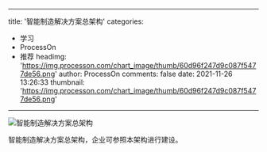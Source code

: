 
---
title: '智能制造解决方案总架构'
categories: 
 - 学习
 - ProcessOn
 - 推荐
headimg: 'https://img.processon.com/chart_image/thumb/60d96f247d9c087f5477de56.png'
author: ProcessOn
comments: false
date: 2021-11-26 13:26:33
thumbnail: 'https://img.processon.com/chart_image/thumb/60d96f247d9c087f5477de56.png'
---

<div>   
<img class="thumb" alt="智能制造解决方案总架构" src="https://img.processon.com/chart_image/thumb/60d96f247d9c087f5477de56.png" referrerpolicy="no-referrer">
<p>智能制造解决方案总架构，企业可参照本架构进行建设。</p>  
</div>
            